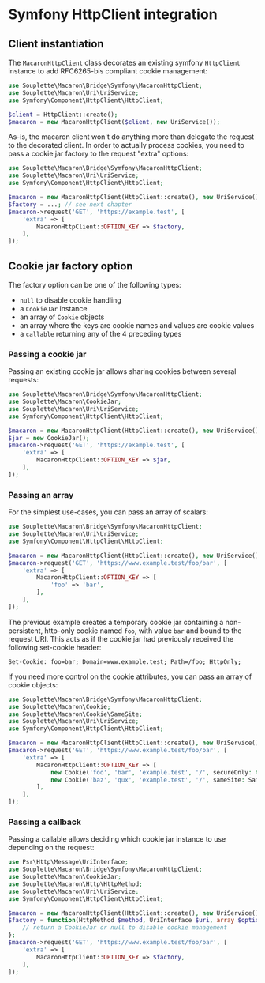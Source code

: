 # Symfony HttpClient integration

## Client instantiation

The `MacaronHttpClient` class decorates an existing symfony `HttpClient` instance
to add RFC6265-bis compliant cookie management:

```php
use Souplette\Macaron\Bridge\Symfony\MacaronHttpClient;
use Souplette\Macaron\Uri\UriService;
use Symfony\Component\HttpClient\HttpClient;

$client = HttpClient::create();
$macaron = new MacaronHttpClient($client, new UriService());
```

As-is, the macaron client won't do anything more
than delegate the request to the decorated client.
In order to actually process cookies,
you need to pass a cookie jar factory to the request "extra" options:

```php
use Souplette\Macaron\Bridge\Symfony\MacaronHttpClient;
use Souplette\Macaron\Uri\UriService;
use Symfony\Component\HttpClient\HttpClient;

$macaron = new MacaronHttpClient(HttpClient::create(), new UriService());
$factory = ...; // see next chapter
$macaron->request('GET', 'https://example.test', [
    'extra' => [
        MacaronHttpClient::OPTION_KEY => $factory,
    ],
]);
```

## Cookie jar factory option

The factory option can be one of the following types:
* `null` to disable cookie handling
* a `CookieJar` instance
* an array of `Cookie` objects
* an array where the keys are cookie names and values are cookie values
* a `callable` returning any of the 4 preceding types

### Passing a cookie jar

Passing an existing cookie jar allows sharing cookies between several requests:

```php
use Souplette\Macaron\Bridge\Symfony\MacaronHttpClient;
use Souplette\Macaron\CookieJar;
use Souplette\Macaron\Uri\UriService;
use Symfony\Component\HttpClient\HttpClient;

$macaron = new MacaronHttpClient(HttpClient::create(), new UriService());
$jar = new CookieJar();
$macaron->request('GET', 'https://example.test', [
    'extra' => [
        MacaronHttpClient::OPTION_KEY => $jar,
    ],
]);
```

### Passing an array

For the simplest use-cases, you can pass an array of scalars:

```php
use Souplette\Macaron\Bridge\Symfony\MacaronHttpClient;
use Souplette\Macaron\Uri\UriService;
use Symfony\Component\HttpClient\HttpClient;

$macaron = new MacaronHttpClient(HttpClient::create(), new UriService());
$macaron->request('GET', 'https://www.example.test/foo/bar', [
    'extra' => [
        MacaronHttpClient::OPTION_KEY => [
            'foo' => 'bar',
        ],
    ],
]);
```

The previous example creates a temporary cookie jar containing a non-persistent,
http-only cookie named `foo`, with value `bar` and bound to the request URI.
This acts as if the cookie jar had previously received the following set-cookie header:

```http request
Set-Cookie: foo=bar; Domain=www.example.test; Path=/foo; HttpOnly;
```

If you need more control on the cookie attributes,
you can pass an array of cookie objects:

```php
use Souplette\Macaron\Bridge\Symfony\MacaronHttpClient;
use Souplette\Macaron\Cookie;
use Souplette\Macaron\Cookie\SameSite;
use Souplette\Macaron\Uri\UriService;
use Symfony\Component\HttpClient\HttpClient;

$macaron = new MacaronHttpClient(HttpClient::create(), new UriService());
$macaron->request('GET', 'https://www.example.test/foo/bar', [
    'extra' => [
        MacaronHttpClient::OPTION_KEY => [
            new Cookie('foo', 'bar', 'example.test', '/', secureOnly: true),
            new Cookie('baz', 'qux', 'example.test', '/', sameSite: SameSite::Strict),
        ],
    ],
]);
```

### Passing a callback

Passing a callable allows deciding which cookie jar instance
to use depending on the request:

```php
use Psr\Http\Message\UriInterface;
use Souplette\Macaron\Bridge\Symfony\MacaronHttpClient;
use Souplette\Macaron\CookieJar;
use Souplette\Macaron\Http\HttpMethod;
use Souplette\Macaron\Uri\UriService;
use Symfony\Component\HttpClient\HttpClient;

$macaron = new MacaronHttpClient(HttpClient::create(), new UriService());
$factory = function(HttpMethod $method, UriInterface $uri, array $options): ?CookieJar {
    // return a CookieJar or null to disable cookie management
};
$macaron->request('GET', 'https://www.example.test/foo/bar', [
    'extra' => [
        MacaronHttpClient::OPTION_KEY => $factory,
    ],
]);
```
